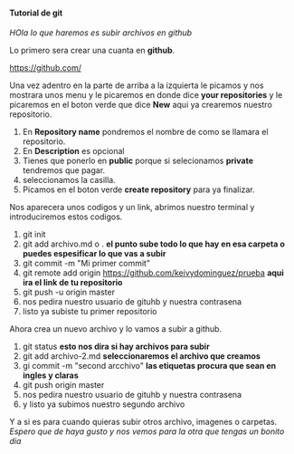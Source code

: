 #### Tutorial de git
_HOla lo que haremos es subir archivos en github_

Lo primero sera crear una cuanta en **github**. 

<https://github.com/>

Una vez adentro en la parte de arriba a la izquierta le picamos y nos mostrara unos menu y le picaremos en donde dice **your repositories** y le picaremos en el boton verde que dice **New** aqui ya crearemos nuestro repositorio.

1. En **Repository name** pondremos el nombre de como se llamara el repositorio.
2. En **Description** es opcional 
3. Tienes que ponerlo en **public** porque si selecionamos **private** tendremos que pagar.
4. seleccionamos la casilla.
5. Picamos en el boton verde **create repository** para ya finalizar.

Nos aparecera unos codigos y un link, abrimos nuestro terminal y introduciremos estos codigos.

1. git init
2. git add archivo.md o . **el punto sube todo lo que hay en esa carpeta o puedes espesificar lo que vas a subir**
3. git commit -m "Mi primer commit"
4. git remote add origin <https://github.com/keivydominguez/prueba> **aqui ira el link de tu repositorio**
5. git push -u origin master
6. nos pedira nuestro usuario de gituhb y nuestra contrasena
7. listo ya subiste tu primer repositorio 

Ahora crea un nuevo archivo y lo vamos a subir a github.

1. git status **esto nos dira si hay archivos para subir**
2. git add archivo-2.md **seleccionaremos el archivo que creamos**
3. gi commit -m "second arcchivo" **las etiquetas procura que sean en ingles y claras**
4. git push origin master
5. nos pedira nuestro usuario de gituhb y nuestra contrasena
6. y listo ya subimos nuestro segundo archivo 

Y a si es para cuando quieras subir otros archivo, imagenes o carpetas.
_Espero que de haya gusto y nos vemos para la otra que tengas un bonito dia_


